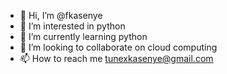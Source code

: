 - 👋 Hi, I’m @fkasenye
- 👀 I’m interested in python
- 🌱 I’m currently learning python
- 💞️ I’m looking to collaborate on cloud computing
- 📫 How to reach me tunexkasenye@gmail.com

<!---
fkasenye/fkasenye is a ✨ special ✨ repository because its `README.md` (this file) appears on your GitHub profile.
You can click the Preview link to take a look at your changes.
--->
